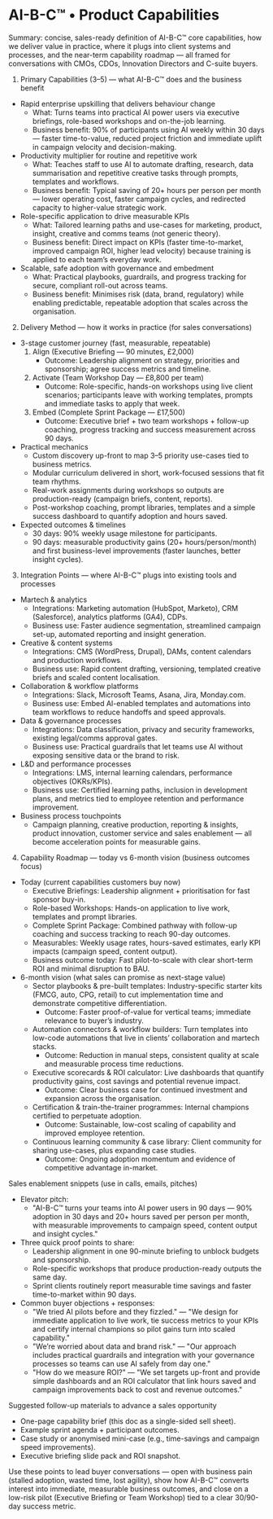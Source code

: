 # AI-B-C™ • Product Capabilities

Summary: concise, sales-ready definition of AI-B-C™ core capabilities, how we deliver value in practice, where it plugs into client systems and processes, and the near-term capability roadmap — all framed for conversations with CMOs, CDOs, Innovation Directors and C-suite buyers.

1) Primary Capabilities (3–5) — what AI-B-C™ does and the business benefit
- Rapid enterprise upskilling that delivers behaviour change
  - What: Turns teams into practical AI power users via executive briefings, role-based workshops and on-the-job learning.
  - Business benefit: 90% of participants using AI weekly within 30 days — faster time-to-value, reduced project friction and immediate uplift in campaign velocity and decision-making.
- Productivity multiplier for routine and repetitive work
  - What: Teaches staff to use AI to automate drafting, research, data summarisation and repetitive creative tasks through prompts, templates and workflows.
  - Business benefit: Typical saving of 20+ hours per person per month — lower operating cost, faster campaign cycles, and redirected capacity to higher-value strategic work.
- Role-specific application to drive measurable KPIs
  - What: Tailored learning paths and use-cases for marketing, product, insight, creative and comms teams (not generic theory).
  - Business benefit: Direct impact on KPIs (faster time-to-market, improved campaign ROI, higher lead velocity) because training is applied to each team’s everyday work.
- Scalable, safe adoption with governance and embedment
  - What: Practical playbooks, guardrails, and progress tracking for secure, compliant roll-out across teams.
  - Business benefit: Minimises risk (data, brand, regulatory) while enabling predictable, repeatable adoption that scales across the organisation.

2) Delivery Method — how it works in practice (for sales conversations)
- 3-stage customer journey (fast, measurable, repeatable)
  1. Align (Executive Briefing — 90 minutes, £2,000)
     - Outcome: Leadership alignment on strategy, priorities and sponsorship; agree success metrics and timeline.
  2. Activate (Team Workshop Day — £8,800 per team)
     - Outcome: Role-specific, hands-on workshops using live client scenarios; participants leave with working templates, prompts and immediate tasks to apply that week.
  3. Embed (Complete Sprint Package — £17,500)
     - Outcome: Executive brief + two team workshops + follow-up coaching, progress tracking and success measurement across 90 days.
- Practical mechanics
  - Custom discovery up-front to map 3–5 priority use-cases tied to business metrics.
  - Modular curriculum delivered in short, work-focused sessions that fit team rhythms.
  - Real-work assignments during workshops so outputs are production-ready (campaign briefs, content, reports).
  - Post-workshop coaching, prompt libraries, templates and a simple success dashboard to quantify adoption and hours saved.
- Expected outcomes & timelines
  - 30 days: 90% weekly usage milestone for participants.
  - 90 days: measurable productivity gains (20+ hours/person/month) and first business-level improvements (faster launches, better insight cycles).

3) Integration Points — where AI-B-C™ plugs into existing tools and processes
- Martech & analytics
  - Integrations: Marketing automation (HubSpot, Marketo), CRM (Salesforce), analytics platforms (GA4), CDPs.
  - Business use: Faster audience segmentation, streamlined campaign set-up, automated reporting and insight generation.
- Creative & content systems
  - Integrations: CMS (WordPress, Drupal), DAMs, content calendars and production workflows.
  - Business use: Rapid content drafting, versioning, templated creative briefs and scaled content localisation.
- Collaboration & workflow platforms
  - Integrations: Slack, Microsoft Teams, Asana, Jira, Monday.com.
  - Business use: Embed AI-enabled templates and automations into team workflows to reduce handoffs and speed approvals.
- Data & governance processes
  - Integrations: Data classification, privacy and security frameworks, existing legal/comms approval gates.
  - Business use: Practical guardrails that let teams use AI without exposing sensitive data or the brand to risk.
- L&D and performance processes
  - Integrations: LMS, internal learning calendars, performance objectives (OKRs/KPIs).
  - Business use: Certified learning paths, inclusion in development plans, and metrics tied to employee retention and performance improvement.
- Business process touchpoints
  - Campaign planning, creative production, reporting & insights, product innovation, customer service and sales enablement — all become acceleration points for measurable gains.

4) Capability Roadmap — today vs 6-month vision (business outcomes focus)
- Today (current capabilities customers buy now)
  - Executive Briefings: Leadership alignment + prioritisation for fast sponsor buy-in.
  - Role-based Workshops: Hands-on application to live work, templates and prompt libraries.
  - Complete Sprint Package: Combined pathway with follow-up coaching and success tracking to reach 90-day outcomes.
  - Measurables: Weekly usage rates, hours-saved estimates, early KPI impacts (campaign speed, content output).
  - Business outcome today: Fast pilot-to-scale with clear short-term ROI and minimal disruption to BAU.
- 6-month vision (what sales can promise as next-stage value)
  - Sector playbooks & pre-built templates: Industry-specific starter kits (FMCG, auto, CPG, retail) to cut implementation time and demonstrate competitive differentiation.
    - Outcome: Faster proof-of-value for vertical teams; immediate relevance to buyer’s industry.
  - Automation connectors & workflow builders: Turn templates into low-code automations that live in clients’ collaboration and martech stacks.
    - Outcome: Reduction in manual steps, consistent quality at scale and measurable process time reductions.
  - Executive scorecards & ROI calculator: Live dashboards that quantify productivity gains, cost savings and potential revenue impact.
    - Outcome: Clear business case for continued investment and expansion across the organisation.
  - Certification & train-the-trainer programmes: Internal champions certified to perpetuate adoption.
    - Outcome: Sustainable, low-cost scaling of capability and improved employee retention.
  - Continuous learning community & case library: Client community for sharing use-cases, plus expanding case studies.
    - Outcome: Ongoing adoption momentum and evidence of competitive advantage in-market.

Sales enablement snippets (use in calls, emails, pitches)
- Elevator pitch:
  - "AI-B-C™ turns your teams into AI power users in 90 days — 90% adoption in 30 days and 20+ hours saved per person per month, with measurable improvements to campaign speed, content output and insight cycles."
- Three quick proof points to share:
  - Leadership alignment in one 90-minute briefing to unblock budgets and sponsorship.
  - Role-specific workshops that produce production-ready outputs the same day.
  - Sprint clients routinely report measurable time savings and faster time-to-market within 90 days.
- Common buyer objections + responses:
  - "We tried AI pilots before and they fizzled." — "We design for immediate application to live work, tie success metrics to your KPIs and certify internal champions so pilot gains turn into scaled capability."
  - "We’re worried about data and brand risk." — "Our approach includes practical guardrails and integration with your governance processes so teams can use AI safely from day one."
  - "How do we measure ROI?" — "We set targets up-front and provide simple dashboards and an ROI calculator that link hours saved and campaign improvements back to cost and revenue outcomes."

Suggested follow-up materials to advance a sales opportunity
- One-page capability brief (this doc as a single-sided sell sheet).
- Example sprint agenda + participant outcomes.
- Case study or anonymised mini-case (e.g., time-savings and campaign speed improvements).
- Executive briefing slide pack and ROI snapshot.

Use these points to lead buyer conversations — open with business pain (stalled adoption, wasted time, lost agility), show how AI-B-C™ converts interest into immediate, measurable business outcomes, and close on a low-risk pilot (Executive Briefing or Team Workshop) tied to a clear 30/90-day success metric.
